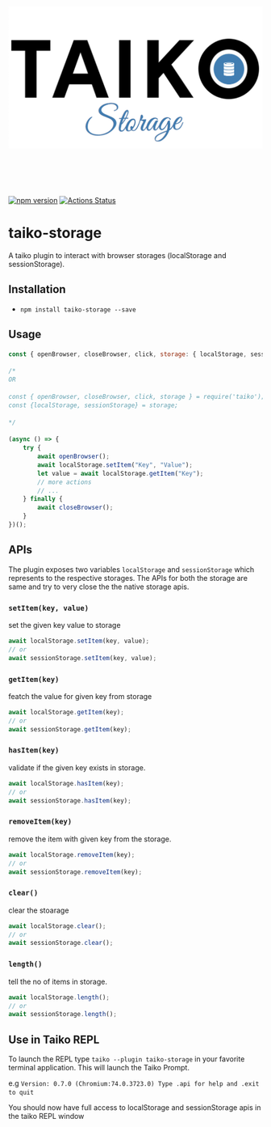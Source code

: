 <h1 align="center">
	<br>
	<img src="./assets/taiko-storage.png" alt="Taiko Storage">
	<br>
	<br>
	<br>
</h1>

[![npm version](https://badge.fury.io/js/taiko-storage.svg)](https://badge.fury.io/js/taiko-storage)
[![Actions Status](https://github.com/bugdiver/taiko-storage/workflows/tests/badge.svg)](https://github.com/BugDiver/taiko-storage/actions)

# taiko-storage

A taiko plugin to interact with browser storages (localStorage and sessionStorage).

## Installation

- `npm install taiko-storage --save`

## Usage

```javascript
const { openBrowser, closeBrowser, click, storage: { localStorage, sessionStorage} } = require('taiko');

/*
OR

const { openBrowser, closeBrowser, click, storage } = require('taiko');
const {localStorage, sessionStorage} = storage;

*/

(async () => {
    try {
        await openBrowser();
        await localStorage.setItem("Key", "Value");
        let value = await localStorage.getItem("Key");
        // more actions
        // ...
    } finally {
        await closeBrowser();
    }
})();
```

## APIs

The plugin exposes two variables `localStorage` and `sessionStorage` which represents to the respective storages.
The APIs for both the storage are same and try to very close the the native storage apis.

### `setItem(key, value)`

set the given key value to storage

```js
await localStorage.setItem(key, value);
// or
await sessionStorage.setItem(key, value);

```

### `getItem(key)`

featch the value for given key from storage

```js
await localStorage.getItem(key);
// or
await sessionStorage.getItem(key);

```


### `hasItem(key)`

validate if the given key exists in storage.

```js
await localStorage.hasItem(key);
// or
await sessionStorage.hasItem(key);

```


### `removeItem(key)`

remove the item with given key from the storage.

```js
await localStorage.removeItem(key);
// or
await sessionStorage.removeItem(key);

```


### `clear()`

clear the stoarage

```js
await localStorage.clear();
// or
await sessionStorage.clear();

```

### `length()`

tell the no of items in storage.

```js
await localStorage.length();
// or
await sessionStorage.length();

```

## Use in Taiko REPL

To launch the REPL type `taiko --plugin taiko-storage` in your favorite terminal application. This will launch the Taiko Prompt.

e.g
`Version: 0.7.0 (Chromium:74.0.3723.0) Type .api for help and .exit to quit`

You should now have full access to localStorage and sessionStorage apis in the taiko REPL window
